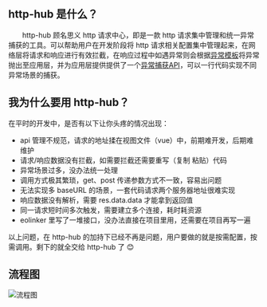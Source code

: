 ## http-hub 是什么？

<p style="text-indent:2em">http-hub 顾名思义 http 请求中心，即是一款 http 请求集中管理和统一异常捕获的工具。可以帮助用户在开发阶段将 http 请求相关配置集中管理起来，在网络层将请求和响应进行有效拦截，在响应过程中如遇异常则会根据<a href="/f/http-hub-doc/inner/errorTemp.html">异常模板</a>将异常抛出至应用层，并为应用层提供提供了一个<a href="/f/http-hub-doc/inner/api.html#errorhandler">异常捕获API</a>，可以一行代码实现不同异常场景的捕获。</p>

## 我为什么要用 http-hub？

在平时的开发中，是否有以下让你头疼的情况出现：

- api 管理不规范，请求的地址揉在视图文件（vue）中，前期难开发，后期难维护
- 请求/响应数据没有拦截，如需要拦截还需要重写（复制 粘贴）代码
- 异常场景过多，没办法统一处理
- 调用方式极其繁琐，get、post 传递参数方式不一致，容易出问题
- 无法实现多 baseURL 的场景，一套代码请求两个服务器地址很难实现
- 响应数据没有解析，需要 res.data.data 才能拿到返回值
- 同一请求短时间多次触发，需要建立多个连接，耗时耗资源
- eolinker 里写了一堆接口，没办法直接在项目里用，还需要在项目再写一遍

以上问题，在 http-hub 的加持下已经不再是问题，用户要做的就是按需配置，按需调用。剩下的就全交给 http-hub 了 😊

## 流程图

![流程图](~@img/img/diagram.jpg)
